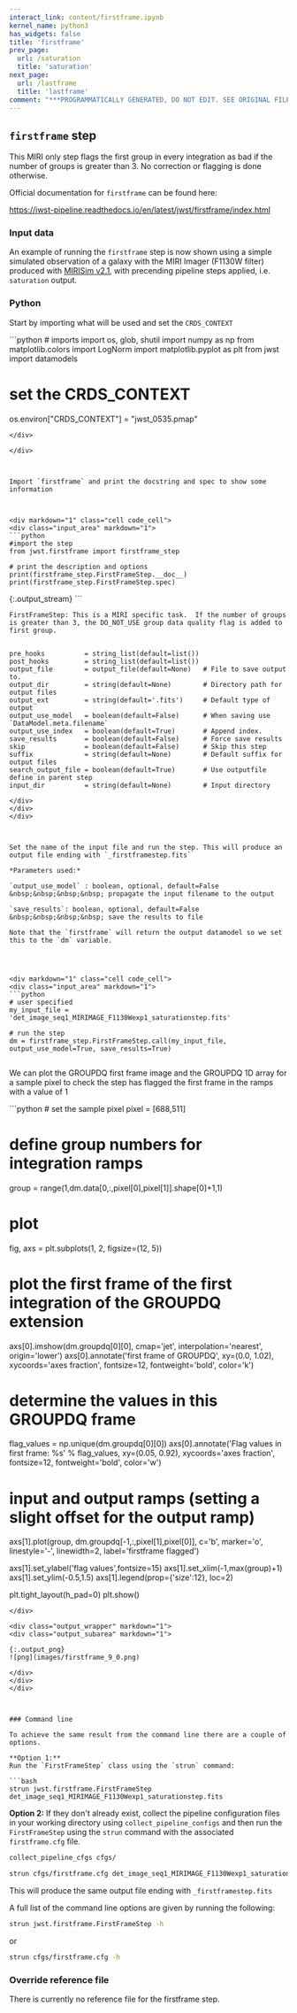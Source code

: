 ```yaml
---
interact_link: content/firstframe.ipynb
kernel_name: python3
has_widgets: false
title: 'firstframe'
prev_page:
  url: /saturation
  title: 'saturation'
next_page:
  url: /lastframe
  title: 'lastframe'
comment: "***PROGRAMMATICALLY GENERATED, DO NOT EDIT. SEE ORIGINAL FILES IN /content***"
---
```



## `firstframe` step

This MIRI only step flags the first group in every integration as bad if the number of groups is greater than 3. No correction or flagging is done otherwise.

Official documentation for `firstframe` can be found here:

https://jwst-pipeline.readthedocs.io/en/latest/jwst/firstframe/index.html




### Input data

An example of running the `firstframe` step is now shown using a simple simulated observation of a galaxy with the MIRI Imager (F1130W filter) produced with [MIRISim v2.1](http://miri.ster.kuleuven.be/bin/view/Public/MIRISimPublicRelease2dot1), with precending pipeline steps applied, i.e. `saturation` output.



### Python

Start by importing what will be used and set the `CRDS_CONTEXT`



<div markdown="1" class="cell code_cell">
<div class="input_area" markdown="1">
```python
# imports
import os, glob, shutil
import numpy as np
from matplotlib.colors import LogNorm
import matplotlib.pyplot as plt
from jwst import datamodels

# set the CRDS_CONTEXT
os.environ["CRDS_CONTEXT"] = "jwst_0535.pmap"

```
</div>

</div>



Import `firstframe` and print the docstring and spec to show some information



<div markdown="1" class="cell code_cell">
<div class="input_area" markdown="1">
```python
#import the step
from jwst.firstframe import firstframe_step

# print the description and options
print(firstframe_step.FirstFrameStep.__doc__)
print(firstframe_step.FirstFrameStep.spec)

```
</div>

<div class="output_wrapper" markdown="1">
<div class="output_subarea" markdown="1">
{:.output_stream}
```

    FirstFrameStep: This is a MIRI specific task.  If the number of groups
    is greater than 3, the DO_NOT_USE group data quality flag is added to
    first group.
    

    pre_hooks          = string_list(default=list())
    post_hooks         = string_list(default=list())
    output_file        = output_file(default=None)   # File to save output to.
    output_dir         = string(default=None)        # Directory path for output files
    output_ext         = string(default='.fits')     # Default type of output
    output_use_model   = boolean(default=False)      # When saving use `DataModel.meta.filename`
    output_use_index   = boolean(default=True)       # Append index.
    save_results       = boolean(default=False)      # Force save results
    skip               = boolean(default=False)      # Skip this step
    suffix             = string(default=None)        # Default suffix for output files
    search_output_file = boolean(default=True)       # Use outputfile define in parent step
    input_dir          = string(default=None)        # Input directory
    
```
</div>
</div>
</div>



Set the name of the input file and run the step. This will produce an output file ending with `_firstframestep.fits`

*Parameters used:*

`output_use_model` : boolean, optional, default=False  
&nbsp;&nbsp;&nbsp;&nbsp; propagate the input filename to the output
    
`save_results`: boolean, optional, default=False  
&nbsp;&nbsp;&nbsp;&nbsp; save the results to file

Note that the `firstframe` will return the output datamodel so we set this to the `dm` variable.




<div markdown="1" class="cell code_cell">
<div class="input_area" markdown="1">
```python
# user specified
my_input_file = 'det_image_seq1_MIRIMAGE_F1130Wexp1_saturationstep.fits'

# run the step
dm = firstframe_step.FirstFrameStep.call(my_input_file, output_use_model=True, save_results=True)


```
</div>

</div>



We can plot the GROUPDQ first frame image and the GROUPDQ 1D array for a sample pixel to check the step has flagged the first frame in the ramps with a value of 1



<div markdown="1" class="cell code_cell">
<div class="input_area" markdown="1">
```python
# set the sample pixel
pixel = [688,511]

# define group numbers for integration ramps
group = range(1,dm.data[0,:,pixel[0],pixel[1]].shape[0]+1,1)

# plot
fig, axs = plt.subplots(1, 2, figsize=(12, 5))

# plot the first frame of the first integration of the GROUPDQ extension
axs[0].imshow(dm.groupdq[0][0], cmap='jet', interpolation='nearest', origin='lower')
axs[0].annotate('first frame of GROUPDQ', xy=(0.0, 1.02), xycoords='axes fraction', 
                fontsize=12, fontweight='bold', color='k')

# determine the values in this GROUPDQ frame
flag_values = np.unique(dm.groupdq[0][0])
axs[0].annotate('Flag values in first frame: %s' % flag_values, xy=(0.05, 0.92), 
                xycoords='axes fraction', fontsize=12, fontweight='bold', color='w')

# input and output ramps (setting a slight offset for the output ramp)
axs[1].plot(group, dm.groupdq[-1,:,pixel[1],pixel[0]], c='b', marker='o', linestyle='-', 
            linewidth=2, label='firstframe flagged')

axs[1].set_ylabel('flag values',fontsize=15)
axs[1].set_xlim(-1,max(group)+1)
axs[1].set_ylim(-0.5,1.5)
axs[1].legend(prop={'size':12}, loc=2)

plt.tight_layout(h_pad=0)
plt.show()

```
</div>

<div class="output_wrapper" markdown="1">
<div class="output_subarea" markdown="1">

{:.output_png}
![png](images/firstframe_9_0.png)

</div>
</div>
</div>



### Command line

To achieve the same result from the command line there are a couple of options. 

**Option 1:**
Run the `FirstFrameStep` class using the `strun` command:

```bash
strun jwst.firstframe.FirstFrameStep det_image_seq1_MIRIMAGE_F1130Wexp1_saturationstep.fits
```

**Option 2:**
If they don't already exist, collect the pipeline configuration files in your working directory using `collect_pipeline_configs` and then run the `FirstFrameStep` using the `strun` command with the associated `firstframe.cfg` file. 

```bash
collect_pipeline_cfgs cfgs/

strun cfgs/firstframe.cfg det_image_seq1_MIRIMAGE_F1130Wexp1_saturationstep.fits
```

This will produce the same output file ending with `_firstframestep.fits` 




A full list of the command line options are given by running the following:

```bash
strun jwst.firstframe.FirstFrameStep -h
```

or 

```bash
strun cfgs/firstframe.cfg -h
```




### Override reference file

There is currently no reference file for the firstframe step.

